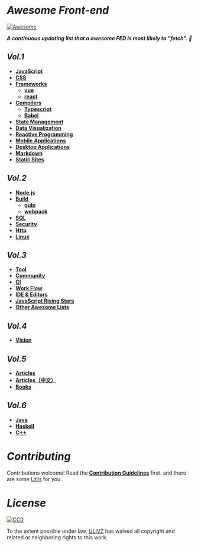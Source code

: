 # _Awesome Front-end_

[![Awesome](https://cdn.rawgit.com/sindresorhus/awesome/d7305f38d29fed78fa85652e3a63e154dd8e8829/media/badge.svg)](https://github.com/ulivz/awesome-front-end)

_**A continuous updating list that a awesome FED is most likely to "fetch". 🍻**_

## _Vol.1_

- [**JavaScript**](src/vol-1/javascript.md)
- [**CSS**](src/vol-1/css.md)
- [**Frameworks**](src/vol-1/frameworks.md)
  - [**vue**](src/vol-1/vue.md)
  - [**react**](src/vol-1/react.md)
- [**Compilers**](src/vol-1/compilers.md)
  - [**Typescript**](src/vol-1/typescript.md)
  - [**Babel**](src/vol-1/babel.md)
- [**State Management**](src/vol-1/state-management.md)
- [**Data Visualization**](src/vol-1/data-visualization.md)
- [**Reactive Programming**](src/vol-1/reactive-programming.md)
- [**Mobile Applications**](src/vol-1/mobile.md)
- [**Desktop Applications**](src/vol-1/desktop.md)
- [**Markdown**](src/vol-1/markdown.md)
- [**Static Sites**](src/vol-1/static-sites.md)


## _Vol.2_

- [**Node.js**](src/vol-2/nodejs.md)
- [**Build**](src/vol-2/build.md)
  - [**gulp**](src/vol-2/gulp.md)
  - [**webpack**](src/vol-2/webpack.md)
- [**SQL**](src/vol-2/sql.md)
- [**Security**](src/vol-2/security.md)
- [**Http**](src/vol-2/http.md)
- [**Linux**](src/vol-2/linux.md)


## _Vol.3_

- [**Tool**](src/vol-3/tool.md)
- [**Community**](src/vol-3/community.md)
- [**CI**](src/vol-3/ci.md)
- [**Work Flow**](src/vol-3/work-flow.md)
- [**IDE & Editors**](src/vol-3/ide.md)
- [**JavaScript Rising Stars**](src/vol-3/ristingstars.md)
- [**Other Awesome Lists**](src/vol-3/other-awesome-lists.md)


## _Vol.4_

- [**Vision**](src/vol-4/vision.md)


## _Vol.5_

- [**Articles**](src/vol-5/articles-en_US.md)
- [**Articles（中文）**](src/vol-5/articles-zh_CN.md)
- [**Books**](src/vol-5/book.md)


## _Vol.6_

- [**Java**](src/vol-6/java.md)
- [**Haskell**](src/vol-6/haskell.md)
- [**C++**](src/vol-6/Cpp.md)


# _Contributing_

Contributions welcome! Read the [**Contribution Guidelines**](.github/CONTRIBUTING.md) first. and there are some [Utils](.github/UTILS.md) for you.


# _License_

[![CC0](http://i.creativecommons.org/p/zero/1.0/88x31.png)](http://creativecommons.org/publicdomain/zero/1.0/)

To the extent possible under law, [ULIVZ](https://github.com/ulivz) has waived all copyright and related or neighboring rights to this work.
